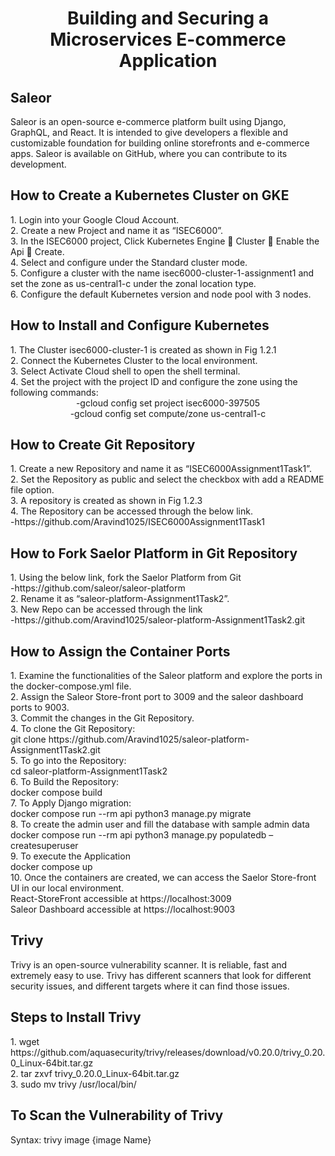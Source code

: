 <div align="center">
  <h1>Building and Securing a Microservices E-commerce Application</h1>
</div>

<div>
  <h2>Saleor</h2>
</div>

<p>Saleor is an open-source e-commerce platform built using Django, GraphQL, and React. It is intended to give developers a flexible and customizable foundation for building online storefronts and e-commerce apps. Saleor is available on GitHub, where you can contribute to its development.</p>

<div>
  <h2>How to Create a Kubernetes Cluster on GKE</h2>
</div>

<div>1.	Login into your Google Cloud Account.</div>
<div>2.	Create a new Project and name it as “ISEC6000”.</div>
<div>3.	In the ISEC6000 project, Click Kubernetes Engine  Cluster  Enable the Api  Create.</div>
<div>4.	Select and configure under the Standard cluster mode.</div>
<div>5.	Configure a cluster with the name isec6000-cluster-1-assignment1 and set the zone as us-central1-c under the zonal location type.</div>
<div>6.	Configure the default Kubernetes version and node pool with 3 nodes.</div>

<div>
  <h2>How to Install and Configure Kubernetes</h2>
</div>

<div>1.	The Cluster isec6000-cluster-1 is created as shown in Fig 1.2.1</div>
<div>2.	Connect the Kubernetes Cluster to the local environment.</div>
<div>3.	Select Activate Cloud shell to open the shell terminal.</div>
<div>4.	Set the project with the project ID and configure the zone using the following commands:</div>
<div align="center">-gcloud config set project isec6000-397505</div>
<div align="center">-gcloud config set compute/zone us-central1-c</div>

<div>
  <h2>How to Create Git Repository</h2>
</div>

<div>1.	Create a new Repository and name it as “ISEC6000Assignment1Task1”.</div>
<div>2.	Set the Repository as public and select the checkbox with add a README file option.</div>
<div>3. A repository is created as shown in Fig 1.2.3</div>
<div>4.	The Repository can be accessed through the below link. </div>
      -https://github.com/Aravind1025/ISEC6000Assignment1Task1

<div>
  <h2>How to Fork Saelor Platform in Git Repository</h2>
</div>

<div>1.	Using the below link, fork the Saelor Platform from Git</div>    
     <div>-https://github.com/saleor/saleor-platform</div>
<div>2. Rename it as “saleor-platform-Assignment1Task2”.</div>
<div>3. New Repo can be accessed through the link</div>
      <div>-https://github.com/Aravind1025/saleor-platform-Assignment1Task2.git</div>

<div>
  <h2>How to Assign the Container Ports</h2>
</div>

<div>1. Examine the functionalities of the Saleor platform and explore the ports in the docker-compose.yml file.</div>
<div>2. Assign the Saleor Store-front port to 3009 and the saleor dashboard ports to 9003.</div>
<div>3. Commit the changes in the Git Repository.</div>
<div>4. To clone the Git Repository:</div>
      <div>git clone https://github.com/Aravind1025/saleor-platform-Assignment1Task2.git</div>
<div>5. To go into the Repository:</div>
      <div>cd saleor-platform-Assignment1Task2</div>
<div>6. To Build the Repository:</div>
      <div>docker compose build</div>
<div>7. To Apply Django migration:</div>
      <div>docker compose run --rm api python3 manage.py migrate</div>
<div>8. To create the admin user and fill the database with sample admin data</div>
      <div>docker compose run --rm api python3 manage.py populatedb –createsuperuser</div>
<div>9. To execute the Application</div>
      <div>docker compose up</div>
<div>10. Once the containers are created, we can access the Saelor Store-front UI in our local environment.</div>
      <div>React-StoreFront accessible at https://localhost:3009</div>
      <div>Saleor Dashboard accessible at https://localhost:9003</div>

<div>
  <h2>Trivy</h2>
</div>

<div>Trivy is an open-source vulnerability scanner. It is reliable, fast and extremely easy to use. Trivy has different scanners that look for different security issues, and different targets where it can find those issues.</div>

<div>
  <h2>Steps to Install Trivy</h2>
</div>

<div>1.	wget https://github.com/aquasecurity/trivy/releases/download/v0.20.0/trivy_0.20.0_Linux-64bit.tar.gz</div>
<div>2.	tar zxvf trivy_0.20.0_Linux-64bit.tar.gz</div>
<div>3. sudo mv trivy /usr/local/bin/</div>

<div>
  <h2>To Scan the Vulnerability of Trivy</h2>
</div>
Syntax: trivy image {image Name} 








